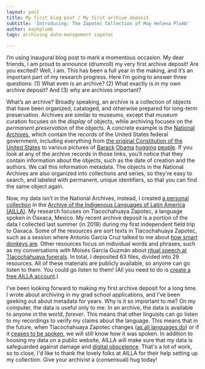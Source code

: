 ```yaml
---
layout: post
title: My first blog post / My first archive deposit
subtitle: 'Introducing: The Zapotec Collection of May Helena Plumb'
author: mayhplumb
tags: archiving data-management zapotec

---
```


I’m using inaugural blog post to mark a momentous occasion. My dear friends, I am proud to announce (drumroll) my very first archive deposit! Are you excited? Well, I am. This has been a full year in the making,<a tabindex="0" class="footnote" data-toggle="popover" data-content="I’ll write about why in a future post, probably."></a> and it’s an important part of my research progress.  Here I’m going to answer three questions: (1) What even <i>is</i> an archive? (2) What exactly is in my own archive deposit? And (3) why are archives important?

What’s an archive? Broadly speaking, an <span class="jargon">archive</span> is a collection of objects that have been organized, cataloged, and otherwise prepared for long-term preservation.<!--exerpt--> Archives are similar to museums, except that museum curation focuses on the <i>display</i> of objects, while archiving focuses on the <i>permanent preservation</i> of the objects.<a tabindex="0" class="footnote" data-toggle="popover" data-content="I really hope no archivists or museum directors come after me over this definition."></a>  A concrete example is the <a target="_blank" href="https://www.archives.gov/">National Archives</a>, which contain the records of the United States federal government, including everything from <a target="_blank" href="https://catalog.archives.gov/id/1667751">the original Constitution of the United States</a> to various pictures of <a target="_blank" href="https://catalog.archives.gov/id/118817949">Barack</a> <a target="_blank" href="https://catalog.archives.gov/id/24477925">Obama</a> <a target="_blank" href="https://catalog.archives.gov/id/24477939">hugging</a> <a target="_blank" href="https://catalog.archives.gov/id/118818037">people</a>.  If you look at any of the archive records in those links, you’ll notice that they contain information about the objects, such as the date of creation and the authors.  We call this information <span class="jargon">metadata</span>.<a tabindex="0" class="footnote" data-toggle="popover" data-content="For example, the picture of <a target='_blank' href='https://catalog.archives.gov/id/118818037'>Barack Obama hugging Joe Biden</a> is a piece of data about US history.  The location (Wilmington, Delaware), date (June 6, 2015), and photographer (Pete Souza) are data about that data. Metadata."></a> The objects in the National Archives are also organized into collections and series, so they're easy to search, and labeled with permanent, unique identifiers, so that you can find the same object again.  

Now, my data isn’t in the National Archives, instead, I created <a target="_blank" href="https://www.ailla.utexas.org/islandora/object/ailla:257460">a personal collection</a> in the <a target="_blank" href="https://www.ailla.utexas.org/">Archive of the Indigenous Languages of Latin America (AILLA)</a>. My research focuses on Tlacochahuaya Zapotec, a language spoken in Oaxaca, Mexico.<a tabindex="0" class="footnote" data-toggle="popover" data-content="Specifically, Tlacochahuaya Zapotec is spoken in San Jéronimo Tlacochahuaya (a town about 18km outside of Oaxaca City), as well as in diaspora communities in the United States.  It's a beautiful language. If you don't want to sift through my archive deposit, you can check out the <a target='_blank' href='http://talkingdictionary.swarthmore.edu/tlacochahuaya/'>Tlacochahuaya Zapotec Talking Dictionary</a>.  "></a> My recent archive deposit is a portion of the data I collected last summer (in 2018) during my first independent field trip to Oaxaca.  Some of the resources are sort texts in Tlacochahuaya Zapotec, such as a session where Antonio García Cruz talked to me about <a target="_blank" href="https://www.ailla.utexas.org/islandora/object/ailla:262614">how smart donkeys are</a>. Other resources focus on individual words and phrases, such as my conversations with Moisés García Guzmán about <a target="_blank" href="https://www.ailla.utexas.org/islandora/object/ailla:262635">ritual speech at Tlacochahuaya funerals</a>. In total, I deposited 63 files, divided into 29 resources. All of these materials are publicly available, so anyone can go listen to them. You could go listen to them! (All you need to do is <a target="_blank" href="https://www.ailla.utexas.org/user/register">create a free AILLA account</a>.)

I’ve been looking forward to making my first archive deposit for a long time. I wrote about archiving in my grad school applications, and I’ve been geeking out about metadata for years. Why is it so important to me? On my computer, the data is useful only to me. In an archive, the data is available to anyone in the world, <i>forever</i>.<a tabindex="0" class="footnote" data-toggle="popover" data-content="Well, in theory, anyway."></a> This means that other linguists can go listen to my recordings to verify my claims about the language.  This means that in the future, when Tlacochahuaya Zapotec changes (<a target="_blank" href="https://www.linguisticsociety.org/content/english-changing">as all languages do</a>) or if it <a target="_blank" href="https://dx.doi.org/10.1093/acrefore/9780199384655.013.21">ceases to be spoken</a>, we will still know how it was spoken. In addition to housing my data on a public website, AILLA will make sure that my data is safeguarded against damage and <a target="_blank" class="jargon" href="https://en.wikipedia.org/wiki/Digital_obsolescence">digital obscelence</a>. That's a lot of work, so to close, I'd like to thank the lovely folks at AILLA for their help setting up my collection. Give your archivist a (consensual) hug today!